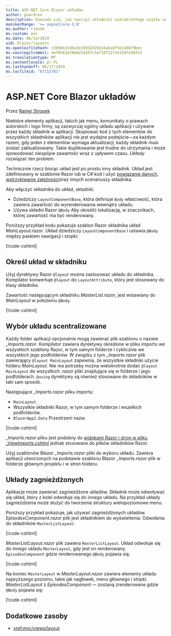 ```yaml
---
title: ASP.NET Core Blazor układów
author: guardrex
description: Dowiedz się, jak tworzyć składniki wielokrotnego użytku układu dla Blazor aplikacji.
monikerRange: '>= aspnetcore-3.0'
ms.author: riande
ms.custom: mvc
ms.date: 06/14/2019
uid: blazor/layouts
ms.openlocfilehash: c389eb15d6a3e359d2d282e4aba8f5e2a6079bec
ms.sourcegitcommit: 4ef0362ef8b6e5426fc5af18f22734158fe587e1
ms.translationtype: MT
ms.contentlocale: pl-PL
ms.lasthandoff: 06/17/2019
ms.locfileid: "67152781"
---
```

# <a name="aspnet-core-blazor-layouts"></a>ASP.NET Core Blazor układów

Przez [Rainer Stropek](https://www.timecockpit.com)

Niektóre elementy aplikacji, takich jak menu, komunikaty o prawach autorskich i logo firmy, są zazwyczaj ogólny układu aplikacji i używane przez każdy składnik w aplikacji. Skopiować kod z tych elementów do wszystkich składników aplikacji nie jest wydajne podejście&mdash;za każdym razem, gdy jeden z elementów wymaga aktualizacji, każdy składnik musi zostać zaktualizowany. Takie duplikowanie jest trudne do utrzymania i może spowodować niespójne zawartość wraz z upływem czasu. *Układy* rozwiązać ten problem.

Technicznie rzecz biorąc układ jest po prostu inny składnik. Układ jest zdefiniowany w szablonie Razor lub w C# kod i użyć [powiązanie danych](xref:blazor/components#data-binding), [wstrzykiwanie zależności](xref:blazor/dependency-injection)oraz innych scenariuszy składnika.

Aby włączyć *składnika* do *układ*, składnik:

* Dziedziczy `LayoutComponentBase`, która definiuje `Body` właściwość, która zawiera zawartość do wyrenderowania wewnątrz układu.
* Używa składni Razor `@Body` Aby określić lokalizację, w znacznikach, której zawartość ma być renderowany.

Poniższy przykład kodu pokazuje szablon Razor składnika układ *MainLayout.razor*. Układ dziedziczy `LayoutComponentBase` i ustawia `@Body` między paskiem nawigacji i stopki:

[!code-cshtml[](layouts/sample_snapshot/3.x/MainLayout.razor?highlight=1,13)]

## <a name="specify-a-layout-in-a-component"></a>Określ układ w składniku

Użyj dyrektywy Razor `@layout` można zastosować układu do składnika. Kompilator konwertuje `@layout` do `LayoutAttribute`, który jest stosowany do klasy składnika.

Zawartość następującym składniku *MasterList.razor*, jest wstawiany do *MainLayout* w położeniu `@Body`.

[!code-cshtml[](layouts/sample_snapshot/3.x/MasterList.razor?highlight=1)]

## <a name="centralized-layout-selection"></a>Wybór układu scentralizowane

Każdy folder aplikacji opcjonalnie mogą zawierać plik szablonu o nazwie *_Imports.razor*. Kompilator zawiera dyrektywy określone w pliku importu we wszystkich szablony Razor, w tym samym folderze i cyklicznie we wszystkich jego podfolderów. W związku z tym *_Imports.razor* plik zawierający `@layout MainLayout` zapewnia, że wszystkie składniki użycie folderu *MainLayout*. Nie ma potrzeby można wielokrotnie dodać `@layout MainLayout` do wszystkich *.razor* pliki znajdujące się w folderze i jego podfolderach. `@using` dyrektywy są również stosowane do składników w taki sam sposób.

Następujące *_Imports.razor* pliku importu:

* `MainLayout`.
* Wszystkie składniki Razor, w tym samym folderze i wszelkich podfolderów.
* `BlazorApp1.Data` Przestrzeni nazw.
 
[!code-cshtml[](layouts/sample_snapshot/3.x/_Imports.razor)]

*_Imports.razor* pliku jest podobny do [widokami Razor i stron w pliku _ViewImports.cshtml](xref:mvc/views/layout#importing-shared-directives) jednak stosowane do plików składników Razor.

Użyj szablonów Blazor *_Imports.razor* pliki do wyboru układu. Zawiera aplikacji utworzonych na podstawie szablonu Blazor *_Imports.razor* plik w folderze głównym projektu i w *stron* folderu.

## <a name="nested-layouts"></a>Układy zagnieżdżonych

Aplikacje może zawierać zagnieżdżone układów. Składnik może odwoływać się układ, który z kolei odwołuje się do innego układu. Na przykład układy zagnieżdżenia może służyć do tworzenia struktury wielopoziomowe menu.

Poniższy przykład pokazuje, jak używać zagnieżdżonych układów. *EpisodesComponent.razor* plik jest składnikiem do wyświetlenia. Odwołania do składników `MasterListLayout`:

[!code-cshtml[](layouts/sample_snapshot/3.x/EpisodesComponent.razor?highlight=1)]

*MasterListLayout.razor* plik zawiera `MasterListLayout`. Układ odwołuje się do innego układu `MasterLayout`, gdy jest on renderowany. `EpisodesComponent` gdzie renderowanego `@Body` pojawia się:

[!code-cshtml[](layouts/sample_snapshot/3.x/MasterListLayout.razor?highlight=1,9)]

Na koniec `MasterLayout` w *MasterLayout.razor* zawiera elementy układu najwyższego poziomu, takie jak nagłówek, menu głównego i stopki. *MasterListLayout* z *EpisodesComponent* — zostaną zrenderowane gdzie `@Body` pojawia się:

[!code-cshtml[](layouts/sample_snapshot/3.x/MasterLayout.razor?highlight=6)]

## <a name="additional-resources"></a>Dodatkowe zasoby

* <xref:mvc/views/layout>
